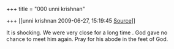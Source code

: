 +++
title = "000 unni krishnan"

+++
[[unni krishnan	2009-06-27, 15:19:45 [Source](https://groups.google.com/g/bvparishat/c/14zMFih4iVE)]]



It is shocking. We were very close for a long time . God gave no  
chance to meet him again. Pray for his abode in the feet of God.  

